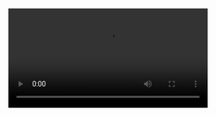 ### 

<video src="https://github.com/Jay9093/Jay9093/assets/125681129/95cffdf1-af00-4b41-9aba-9e80fa1bbc3d" width="400" height="200">





<!--
**Jay9093/Jay9093** is a ✨ _special_ ✨ repository because its `README.md` (this file) appears on your GitHub profile.

Here are some ideas to get you started:

- 🔭 I’m currently working on ...
- 🌱 I’m currently learning ...
- 👯 I’m looking to collaborate on ...
- 🤔 I’m looking for help with ...
- 💬 Ask me about ...
- 📫 How to reach me: ...
- 😄 Pronouns: ...
- ⚡ Fun fact: ...
-->
